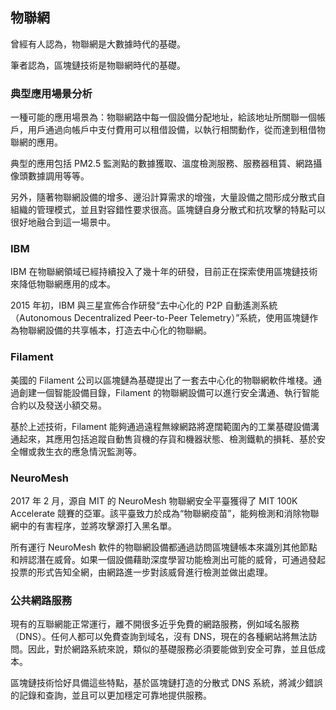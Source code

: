 ## 物聯網
曾經有人認為，物聯網是大數據時代的基礎。

筆者認為，區塊鏈技術是物聯網時代的基礎。

### 典型應用場景分析
一種可能的應用場景為：物聯網路中每一個設備分配地址，給該地址所關聯一個帳戶，用戶通過向帳戶中支付費用可以租借設備，以執行相關動作，從而達到租借物聯網的應用。

典型的應用包括 PM2.5 監測點的數據獲取、溫度檢測服務、服務器租賃、網路攝像頭數據調用等等。

另外，隨著物聯網設備的增多、邊沿計算需求的增強，大量設備之間形成分散式自組織的管理模式，並且對容錯性要求很高。區塊鏈自身分散式和抗攻擊的特點可以很好地融合到這一場景中。

### IBM
IBM 在物聯網領域已經持續投入了幾十年的研發，目前正在探索使用區塊鏈技術來降低物聯網應用的成本。

2015 年初，IBM 與三星宣佈合作研發“去中心化的 P2P 自動遙測系統（Autonomous Decentralized Peer-to-Peer Telemetry）”系統，使用區塊鏈作為物聯網設備的共享帳本，打造去中心化的物聯網。

### Filament
美國的 Filament 公司以區塊鏈為基礎提出了一套去中心化的物聯網軟件堆棧。通過創建一個智能設備目錄，Filament 的物聯網設備可以進行安全溝通、執行智能合約以及發送小額交易。

基於上述技術，Filament 能夠通過遠程無線網路將遼闊範圍內的工業基礎設備溝通起來，其應用包括追蹤自動售貨機的存貨和機器狀態、檢測鐵軌的損耗、基於安全帽或救生衣的應急情況監測等。

### NeuroMesh
2017 年 2 月，源自 MIT 的 NeuroMesh 物聯網安全平臺獲得了 MIT 100K Accelerate 競賽的亞軍。該平臺致力於成為“物聯網疫苗”，能夠檢測和消除物聯網中的有害程序，並將攻擊源打入黑名單。

所有運行 NeuroMesh 軟件的物聯網設備都通過訪問區塊鏈帳本來識別其他節點和辨認潛在威脅。如果一個設備藉助深度學習功能檢測出可能的威脅，可通過發起投票的形式告知全網，由網路進一步對該威脅進行檢測並做出處理。

### 公共網路服務
現有的互聯網能正常運行，離不開很多近乎免費的網路服務，例如域名服務（DNS）。任何人都可以免費查詢到域名，沒有 DNS，現在的各種網站將無法訪問。因此，對於網路系統來說，類似的基礎服務必須要能做到安全可靠，並且低成本。

區塊鏈技術恰好具備這些特點，基於區塊鏈打造的分散式 DNS 系統，將減少錯誤的記錄和查詢，並且可以更加穩定可靠地提供服務。

